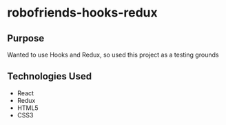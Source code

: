 # robofriends-hooks-redux

## Purpose
Wanted to use Hooks and Redux, so used this project as a testing grounds

## Technologies Used
* React 
* Redux
* HTML5
* CSS3
